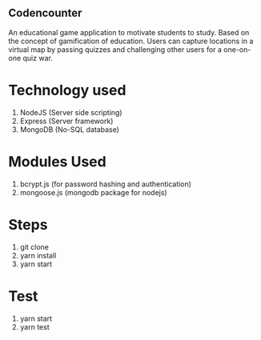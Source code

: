 ## Codencounter
An educational game application to motivate students to study. Based on the concept of
gamification of education.
Users can capture locations in a virtual map by passing quizzes and challenging
other users for a one-on-one quiz war.

# Technology used

1. NodeJS (Server side scripting)
2. Express (Server framework)
3. MongoDB (No-SQL database)

# Modules Used

1. bcrypt.js (for password hashing and authentication)
2. mongoose.js (mongodb package for nodejs)

# Steps
1. git clone
2. yarn install
3. yarn start

# Test
1. yarn start
2. yarn test
